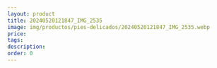```yaml
---
layout: product
title: 20240520121847_IMG_2535
image: img/productos/pies-delicados/20240520121847_IMG_2535.webp
price: 
tags: 
description: 
order: 0
---
```

